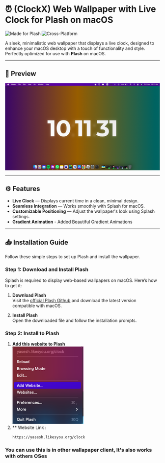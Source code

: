 # ⏰ (ClockX) Web Wallpaper with Live Clock for Plash on macOS

![Made for Plash](https://img.shields.io/badge/made%20for-Plash-blue.svg) ![Cross-Platform](https://img.shields.io/badge/platform-macOS%2C%20Windows%2C%20Linux-brightgreen.svg)

A sleek, minimalistic web wallpaper that displays a live clock, designed to enhance your macOS desktop with a touch of functionality and style. Perfectly optimized for use with **Plash** on macOS.

---

## 📸 Preview

![Wallpaper Preview](https://raw.githubusercontent.com/siyam-yas/clockX/refs/heads/main/src/Screenshot%202024-11-01%20at%2010.11.31%20AM.png)

---

## ⚙️ Features

- **Live Clock** — Displays current time in a clean, minimal design.
- **Seamless Integration** — Works smoothly with Splash for macOS.
- **Customizable Positioning** — Adjust the wallpaper's look using Splash settings.
- **Gradient Animation** - Added Beautiful Gradient Animations

---

## 📥 Installation Guide

Follow these simple steps to set up Plash and install the wallpaper.

### Step 1: Download and Install Plash

Splash is required to display web-based wallpapers on macOS. Here’s how to get it:

1. **Download Plash**  
   Visit the [official Plash Github](https://github.com/sindresorhus/Plash) and download the latest version compatible with macOS.
   
2. **Install Plash**  
   Open the downloaded file and follow the installation prompts.

### Step 2: Install to Plash

1. **Add this website to Plash**  
 ![image](https://raw.githubusercontent.com/siyam-yas/clockX/refs/heads/main/src/Screenshot%202024-11-01%20at%2010.25.28%20AM.png)
2. ** Website Link :
   ```bash
   https://yasesh.likesyou.org/clock
### You can use this is in other wallapaper client, It's also works with others OSes
